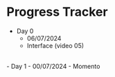# Progress Tracker
- Day 0
    - 06/07/2024
    - Interface (video 05)
<br>
- Day 1
    - 00/07/2024
    - Momento
